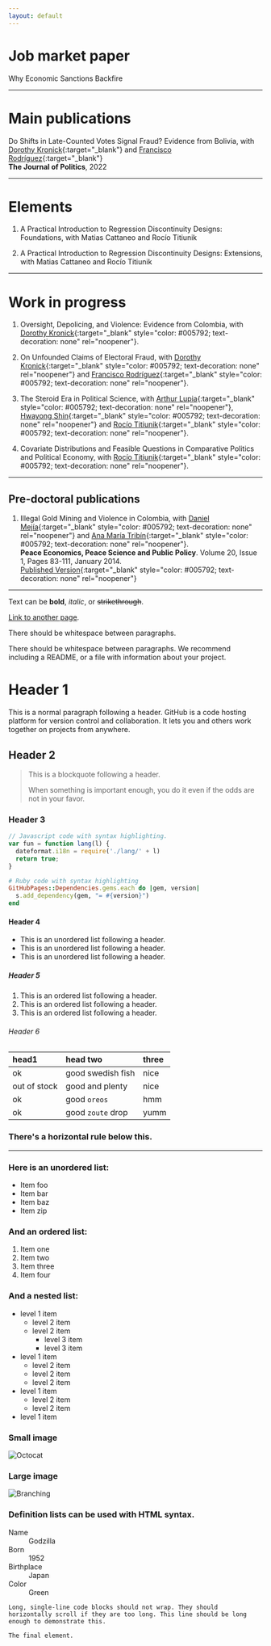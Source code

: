 ```yaml
---
layout: default
---
```


# Job market paper

Why Economic Sanctions Backfire

* * *

# Main publications

Do Shifts in Late-Counted Votes Signal Fraud? Evidence from Bolivia,
with [Dorothy Kronick](https://gspp.berkeley.edu/research-and-impact/faculty/dorothy-kronick){:target="_blank"} and [Francisco Rodríguez](https://korbel.du.edu/about/directory/francisco-r-rodriguez-caballero){:target="_blank"}\
**The Journal of Politics**, 2022

* * *

# Elements

1. A Practical Introduction to Regression Discontinuity Designs: Foundations,
with Matias Cattaneo and Rocío Titiunik

2. A Practical Introduction to Regression Discontinuity Designs: Extensions,
with Matias Cattaneo and Rocío Titiunik

* * *

# Work in progress

1. Oversight, Depolicing, and Violence: Evidence from Colombia, with [Dorothy Kronick](http://dorothykronick.com/about.html){:target="_blank" style="color: #005792; text-decoration: none" rel="noopener"}.

2. On Unfounded Claims of Electoral Fraud, with [Dorothy Kronick](http://dorothykronick.com/about.html){:target="_blank" style="color: #005792; text-decoration: none" rel="noopener"} and [Francisco Rodríguez](https://korbel.du.edu/about/directory/francisco-r-rodriguez-caballero){:target="_blank" style="color: #005792; text-decoration: none" rel="noopener"}.

3. The Steroid Era in Political Science, with [Arthur Lupia](https://lsa.umich.edu/polisci/people/faculty/lupia.html){:target="_blank" style="color: #005792; text-decoration: none" rel="noopener"}, [Hwayong Shin](https://www.hwayongshin.com/){:target="_blank" style="color: #005792; text-decoration: none" rel="noopener"} and [Rocío Titiunik](https://scholar.princeton.edu/titiunik){:target="_blank" style="color: #005792; text-decoration: none" rel="noopener"}.

4. Covariate Distributions and Feasible Questions in Comparative Politics and Political Economy, with [Rocío Titiunik](https://scholar.princeton.edu/titiunik){:target="_blank" style="color: #005792; text-decoration: none" rel="noopener"}.

* * *

## Pre-doctoral publications

1. Illegal Gold Mining and Violence in Colombia, with [Daniel Mejía](https://economia.uniandes.edu.co/mejia){:target="_blank" style="color: #005792; text-decoration: none" rel="noopener"} and [Ana María Tribín](https://www.linkedin.com/in/ana-tribin-ph-d-1a881170?trk=public_profile_browsemap){:target="_blank" style="color: #005792; text-decoration: none" rel="noopener"}.\
**Peace Economics, Peace Science and Public Policy**. Volume 20, Issue 1, Pages 83-111, January 2014.\
[Published Version](https://doi.org/10.1515/peps-2013-0053){:target="_blank" style="color: #005792; text-decoration: none" rel="noopener"}

* * *

Text can be **bold**, _italic_, or ~~strikethrough~~.

[Link to another page](./another-page.html).

There should be whitespace between paragraphs.

There should be whitespace between paragraphs. We recommend including a README, or a file with information about your project.

# Header 1

This is a normal paragraph following a header. GitHub is a code hosting platform for version control and collaboration. It lets you and others work together on projects from anywhere.

## Header 2

> This is a blockquote following a header.
>
> When something is important enough, you do it even if the odds are not in your favor.

### Header 3

```js
// Javascript code with syntax highlighting.
var fun = function lang(l) {
  dateformat.i18n = require('./lang/' + l)
  return true;
}
```

```ruby
# Ruby code with syntax highlighting
GitHubPages::Dependencies.gems.each do |gem, version|
  s.add_dependency(gem, "= #{version}")
end
```

#### Header 4

*   This is an unordered list following a header.
*   This is an unordered list following a header.
*   This is an unordered list following a header.

##### Header 5

1.  This is an ordered list following a header.
2.  This is an ordered list following a header.
3.  This is an ordered list following a header.

###### Header 6

| head1        | head two          | three |
|:-------------|:------------------|:------|
| ok           | good swedish fish | nice  |
| out of stock | good and plenty   | nice  |
| ok           | good `oreos`      | hmm   |
| ok           | good `zoute` drop | yumm  |

### There's a horizontal rule below this.

* * *

### Here is an unordered list:

*   Item foo
*   Item bar
*   Item baz
*   Item zip

### And an ordered list:

1.  Item one
1.  Item two
1.  Item three
1.  Item four

### And a nested list:

- level 1 item
  - level 2 item
  - level 2 item
    - level 3 item
    - level 3 item
- level 1 item
  - level 2 item
  - level 2 item
  - level 2 item
- level 1 item
  - level 2 item
  - level 2 item
- level 1 item

### Small image

![Octocat](https://github.githubassets.com/images/icons/emoji/octocat.png)

### Large image

![Branching](https://guides.github.com/activities/hello-world/branching.png)


### Definition lists can be used with HTML syntax.

<dl>
<dt>Name</dt>
<dd>Godzilla</dd>
<dt>Born</dt>
<dd>1952</dd>
<dt>Birthplace</dt>
<dd>Japan</dd>
<dt>Color</dt>
<dd>Green</dd>
</dl>

```
Long, single-line code blocks should not wrap. They should horizontally scroll if they are too long. This line should be long enough to demonstrate this.
```

```
The final element.
```
